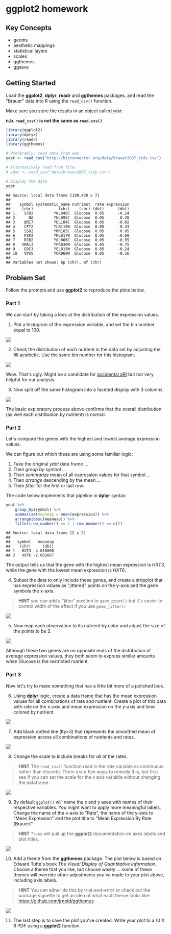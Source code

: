 # ggplot2 homework
## Key Concepts
> 
- geoms
- aesthetic mappings
- statistical layers
- scales
- ggthemes
- ggsave



## Getting Started

Load the **ggplot2**, **dplyr**, **readr** and **ggthemes** packages, and read the "Brauer" data into R using the `read_csv()` function. 

Make sure you store the results in an object called `ydat`

**n.b. `read_csv()` is *not* the same as `read.csv()`**


```r
library(ggplot2)
library(dplyr)
library(readr)
library(ggthemes)

# Preferably: read data from web 
ydat <- read_csv("http://bioconnector.org/data/brauer2007_tidy.csv")

# Alternatively read from file:
# ydat <- read_csv("data/brauer2007_tidy.csv")

# Display the data
ydat
```

```
## Source: local data frame [198,430 x 7]
## 
##    symbol systematic_name nutrient  rate expression
##     (chr)           (chr)    (chr) (dbl)      (dbl)
## 1    SFB2         YNL049C  Glucose  0.05      -0.24
## 2      NA         YNL095C  Glucose  0.05       0.28
## 3    QRI7         YDL104C  Glucose  0.05      -0.02
## 4    CFT2         YLR115W  Glucose  0.05      -0.33
## 5    SSO2         YMR183C  Glucose  0.05       0.05
## 6    PSP2         YML017W  Glucose  0.05      -0.69
## 7    RIB2         YOL066C  Glucose  0.05      -0.55
## 8   VMA13         YPR036W  Glucose  0.05      -0.75
## 9    EDC3         YEL015W  Glucose  0.05      -0.24
## 10   VPS5         YOR069W  Glucose  0.05      -0.16
## ..    ...             ...      ...   ...        ...
## Variables not shown: bp (chr), mf (chr)
```

## Problem Set

Follow the prompts and use **ggplot2** to reproduce the plots below. 

### Part 1

We can start by taking a look at the distribution of the expression values. 

1) Plot a histogram of the expression variable, and set the bin number equal to 100.

![](r-hw-ggplot2_files/figure-html/histogram-1.png)

2) Check the distribution of each nutrient in the data set by adjusting the fill aesthetic. Use the same bin number for this histogram.

![](r-hw-ggplot2_files/figure-html/histogram_fill-1.png)

Wow. That's ugly. Might be a candidate for [accidental aRt](http://accidental-art.tumblr.com/) but not very helpful for our analysis.

3) Now split off the same histogram into a faceted display with 3 columns.

![](r-hw-ggplot2_files/figure-html/histogram_facet-1.png)

The basic exploratory process above confirms that the overall distribution (as well each distribution by nutrient) is normal.

### Part 2

Let's compare the genes with the highest and lowest average expression values. 

We can figure out which these are using some familiar logic:

1. Take the original *ydat* data frame ... 
2. Then *group by* symbol ...
3. Then *summarize* mean of all expression values for that symbol ...
4. Then *arrange* descending by the mean ...
5. Then *filter* for the first or last row.

The code below implements that pipeline in **dplyr** syntax:


```r
ydat %>%
    group_by(symbol) %>%
    summarise(meanexp = mean(expression)) %>%
    arrange(desc(meanexp)) %>%
    filter(row_number() == 1 | row_number() == n())
```

```
## Source: local data frame [2 x 2]
## 
##   symbol   meanexp
##    (chr)     (dbl)
## 1   HXT3  4.010000
## 2   HXT6 -2.681667
```

The output tells us that the gene with the highest mean expression is *HXT3*, while the gene with the lowest mean expression is *HXT6*.

4) Subset the data to only include these genes, and create a stripplot that has expression values as "jittered" points on the y-axis and the gene symbols the x-axis. 

> **HINT** you can add a "jitter" position to `geom_point()` but it's easier to control width of the effect if you use `geom_jitter()`

![](r-hw-ggplot2_files/figure-html/stripplot-1.png)

5) Now map each observation to its nutrient by color and adjust the size of the points to be 2.

![](r-hw-ggplot2_files/figure-html/stripplot_color-1.png)

Although these two genes are on opposite ends of the distribution of average expression values, they both seem to express similar amounts when Glucose is the restricted nutrient. 

### Part 3

Now let's try to make something that has a little bit more of a polished look. 

6) Using **dplyr** logic, create a data frame that has the mean expression values for all combinations of rate and nutrient. Create a plot of this data with rate on the x-axis and mean expression on the y-axis and lines colored by nutrient. 

![](r-hw-ggplot2_files/figure-html/lineplot-1.png)

7) Add black dotted line (lty=3) that represents the smoothed mean of expression across all combinations of nutrients and rates. 

![](r-hw-ggplot2_files/figure-html/lineplot_smooth-1.png)

8) Change the scale to include breaks for *all* of the rates.

> **HINT** The `read_csv()` function read in the rate variable as continuous rather than discrete. There are a few ways to remedy this, but first see if you can set the scale for the x axis variable without changing the dataframe.

![](r-hw-ggplot2_files/figure-html/lineplot_scale-1.png)

9) By default `ggplot()` will name the x and y axes with names of their respective variables. You might want to apply more meaningful labels. Change the name of the x-axis to "Rate", the name of the y-axis to "Mean Expression" and the plot title to "Mean Expression By Rate (Brauer)"

> **HINT** `?labs` will pull up the **ggplot2** documentation on axes labels and plot titles.

![](r-hw-ggplot2_files/figure-html/lineplot_labels-1.png)

10) Add a theme from the **ggthemes** package. The plot below is based on Edward Tufte's book *The Visual Display of Quantitative Information*. Choose a theme that you like, but choose wisely ... some of these themes will override other adjustments you've made to your plot above, including axis labels.

> **HINT** You can either do this by trial-and-error or check out the package vignette to get an idea of what each theme looks like: <https://github.com/jrnold/ggthemes>

![](r-hw-ggplot2_files/figure-html/lineplot_final-1.png)

11) The last step is to save the plot you've created. Write your plot to a 10 X 6 PDF using a **ggplot2** function.


